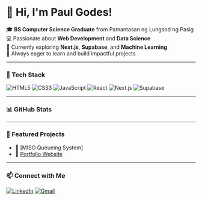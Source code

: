 # 👋 Hi, I'm Paul Godes!

🎓 **BS Computer Science Graduate** from Pamantasan ng Lungsod ng Pasig  
💻 Passionate about **Web Development** and **Data Science**  
🌱 Currently exploring **Next.js**, **Supabase**, and **Machine Learning**  
🚀 Always eager to learn and build impactful projects

---

### 🧰 Tech Stack
![HTML5](https://img.shields.io/badge/HTML5-E34F26?style=flat&logo=html5&logoColor=white)
![CSS3](https://img.shields.io/badge/CSS3-1572B6?style=flat&logo=css3&logoColor=white)
![JavaScript](https://img.shields.io/badge/JavaScript-F7DF1E?style=flat&logo=javascript&logoColor=black)
![React](https://img.shields.io/badge/React-20232A?style=flat&logo=react&logoColor=61DAFB)
![Next.js](https://img.shields.io/badge/Next.js-000000?style=flat&logo=nextdotjs&logoColor=white)
![Supabase](https://img.shields.io/badge/Supabase-3ECF8E?style=flat&logo=supabase&logoColor=white)

---

### 📊 GitHub Stats

---

### 🧠 Featured Projects
- 🎯 [MISO Queueing System]
- 💼 [Portfolio Website](adrian-dev.vercel.app)

---

### 📫 Connect with Me
[![LinkedIn](https://img.shields.io/badge/LinkedIn-0077B5?style=flat&logo=linkedin&logoColor=white)](https://linkedin.com/in/paulgodes)
[![Gmail](https://img.shields.io/badge/Email-D14836?style=flat&logo=gmail&logoColor=white)](mailto:yourname@gmail.com)
